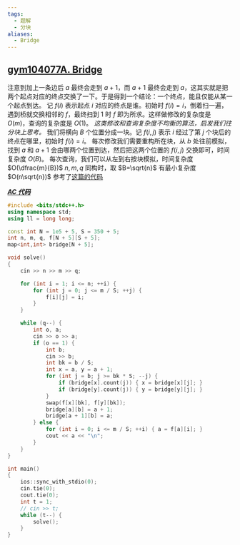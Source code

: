 ```yaml
---
tags:
  - 题解
  - 分块
aliases:
  - Bridge
---
```

## [gym104077A. Bridge](https://codeforces.com/gym/104077/problem/A)

注意到加上一条边后 $a$ 最终会走到 $a+1$，而 $a+1$ 最终会走到 $a$，这其实就是把两个起点对应的终点交换了一下。于是得到一个结论：一个终点，能且仅能从某一个起点到达。
记 $f(i)$ 表示起点 $i$ 对应的终点是谁。初始时 $f(i)=i$，倒着扫一遍，遇到桥就交换相邻的 $f$，最终扫到 $1$ 时 $f$ 即为所求。这样做修改的复杂度是 $O(m)$，查询的复杂度是 $O(1)$。
*这类修改和查询复杂度不均衡的算法，启发我们往分块上思考。*
我们将横向 $B$ 个位置分成一块。记 $f(i,j)$ 表示 $i$ 经过了第 $j$ 个块后的终点在哪里，初始时 $f(i)=i$。
每次修改我们需要重构所在块，从 $b$ 处往前模拟，找到 $a$ 和 $a+1$ 会由哪两个位置到达，然后把这两个位置的 $f(i,j)$ 交换即可，时间复杂度 $O(B)$。
每次查询，我们可以从左到右按块模拟，时间复杂度 $O(\dfrac{m}{B})$
$n,m,q$ 同构时，取 $B=\sqrt{n}$ 有最小复杂度 $O(n\sqrt{n})$
参考了[这篇的代码](https://blog.csdn.net/SummerKisara/article/details/142370641)

[***AC 代码***](https://codeforces.com/gym/104077/submission/343850752)

```cpp
#include <bits/stdc++.h>
using namespace std;
using ll = long long;

const int N = 1e5 + 5, S = 350 + 5;
int n, m, q, f[N + 5][S + 5];
map<int,int> bridge[N + 5];

void solve()
{
    cin >> n >> m >> q;

    for (int i = 1; i <= n; ++i) {
        for (int j = 0; j <= m / S; ++j) {
            f[i][j] = i;
        }
    }

    while (q--) {
        int o, a;
        cin >> o >> a;
        if (o == 1) {
            int b;
            cin >> b;
            int bk = b / S;
            int x = a, y = a + 1;
            for (int j = b; j >= bk * S; --j) {
                if (bridge[x].count(j)) { x = bridge[x][j]; }
                if (bridge[y].count(j)) { y = bridge[y][j]; }
            }
            swap(f[x][bk], f[y][bk]);
            bridge[a][b] = a + 1;
            bridge[a + 1][b] = a;
        } else {
            for (int i = 0; i <= m / S; ++i) { a = f[a][i]; }
            cout << a << "\n";
        }
    }
}

int main()
{
    ios::sync_with_stdio(0);
    cin.tie(0);
    cout.tie(0);
    int t = 1;
    // cin >> t;
    while (t--) {
        solve();
    }
}
```
